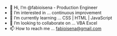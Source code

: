 - 👋 Hi, I’m @fabioisena - Production Engineer
- 👀 I’m interested in ...  continuous improvement 
- 🌱 I’m currently learning ... CSS | HTML | JavaScript
- 💞️ I’m looking to collaborate on ... VBA Excel
- 📫 How to reach me ... fabioisena@gmail.com 

<!---
fabioisena/fabioisena is a ✨ special ✨ repository because its `README.md` (this file) appears on your GitHub profile.
You can click the Preview link to take a look at your changes.
--->

